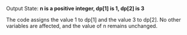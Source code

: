 Output State: **n is a positive integer, dp[1] is 1, dp[2] is 3**

The code assigns the value 1 to dp[1] and the value 3 to dp[2]. No other variables are affected, and the value of n remains unchanged.